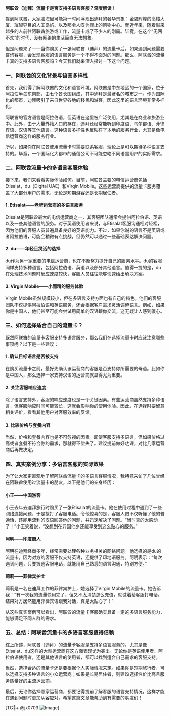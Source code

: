 **阿联酋（迪拜）流量卡是否支持多语言客服？深度解读！**

提到阿联酋，大家脑海里可能第一时间浮现出迪拜的奢华景象：金碧辉煌的高楼大厦、璀璨夺目的人工岛屿、以及那令人叹为观止的购物中心。而近年来，随着越来越多的人前往阿联酋旅游或工作，流量卡成了不少人的刚需。毕竟，在这个“无网不欢”的时代，没有网络的生活简直无法想象。

但是问题来了——当你购买了一张阿联酋（迪拜）的流量卡后，如果遇到问题需要咨询客服，会发现客服的语言服务是一个不得不面对的问题。那么，阿联酋的流量卡真的支持多语言客服吗？今天我们就来深入探讨一下这个问题。

### 一、阿联酋的文化背景与语言多样性

首先，我们得了解阿联酋的文化和语言环境。阿联酋是中东地区的一个国家，位于阿拉伯半岛东南部，由七个酋长国组成，其中迪拜是最著名的城市之一。作为国际化的都市，迪拜吸引了来自世界各地的移民和游客，因此这里的语言环境非常多样化。

阿联酋的官方语言是阿拉伯语，但英语在这里被广泛使用，尤其是在商业和旅游业中。此外，由于大量外籍人口的存在，迪拜还经常能听到印度语、乌尔都语、菲律宾语、汉语等其他语言。这种语言多样性也反映在了本地的服务行业，尤其是像电信运营商这样的服务行业。

所以，如果你在阿联酋使用流量卡时需要联系客服，理论上是可以期待多种语言支持的。毕竟，一个国际化大都市的通信公司不可能忽略不同语言用户的实际需求。

### 二、阿联酋流量卡的多语言客服体验

接下来，我们来看看实际体验如何。目前，阿联酋主要的电信运营商包括Etisalat、du（Digital UAE）和Virgin Mobile。这些运营商提供的流量卡服务覆盖了大部分用户的需求，无论是短期游客还是长期居住者。

#### 1. Etisalat——老牌运营商的多语言服务

Etisalat是阿联酋最大的电信运营商之一，其客服团队通常会提供阿拉伯语、英语以及一些其他语言的服务。对于英语使用者来说，与Etisalat客服沟通相对轻松，因为他们的客服人员普遍具备良好的英语能力。不过，如果你说的语言不是英语或者阿拉伯语，可能会稍微有点挑战，但仍然可以通过一些基础表达解决问题。

#### 2. du——年轻且灵活的选择

du作为另一家重要的电信运营商，也在不断努力提升自己的服务水平。du的客服同样支持多种语言，包括阿拉伯语、英语以及部分其他语言。值得一提的是，du在处理技术问题时反应速度较快，客服人员往往能够快速给出解决方案。

#### 3. Virgin Mobile——小而精的服务体验

Virgin Mobile虽然规模较小，但在多语言支持方面也有自己的特色。他们的客服团队不仅提供阿拉伯语和英语服务，还会根据客户需求灵活调整语言。例如，如果你是中国人，他们甚至可能会尝试用简单的汉语跟你交流，这无疑让人感到暖心。

### 三、如何选择适合自己的流量卡？

既然阿联酋的流量卡客服支持多语言服务，那么我们在选择流量卡时应该注意哪些事项呢？以下是一些建议：

#### 1. 确认目标语言是否被支持

在购买流量卡之前，最好先确认该运营商的客服是否支持你所需要的母语。比如你是中国人，那么选择一家支持汉语的运营商就显得尤为重要。

#### 2. 关注客服响应速度

除了语言支持外，客服的响应速度也是一个关键因素。有些运营商虽然支持多种语言，但客服响应时间可能较长，这就会影响你的使用体验。因此，在选择时要留意相关评价，看看其他用户对客服效率的反馈。

#### 3. 比较价格与套餐内容

当然，价格和套餐内容也是不可忽视的因素。即使客服支持多语言，但如果价格过高或者套餐不符合你的需求，那就得不偿失了。建议提前做好功课，对比几家运营商后再做决定。

### 四、真实案例分享：多语言客服的实际效果

为了让大家更直观地了解阿联酋流量卡的多语言客服情况，我特意采访了几位曾经在阿联酋使用过流量卡的朋友，以下是他们的亲身经历：

#### 小王——中国游客
小王去年去迪拜旅行时购买了一张Etisalat的流量卡。他在使用过程中遇到了一些网络连接问题，于是拨打了客服电话。令他惊喜的是，客服人员不仅听懂了他的普通话，还能用流利的汉语回答他的问题，并迅速解决了问题。“当时真的太感动了！”小王笑着说，“没想到在异国他乡还能享受到这么贴心的服务。”

#### 阿明——印度商人
阿明在迪拜经商多年，经常需要处理各种业务相关的网络问题。他选择的是du的流量卡，因为对方的客服不仅支持英语，还提供了印地语服务。阿明表示：“每次遇到问题，只要拨通客服电话，就能用自己熟悉的语言沟通，特别方便。”

#### 莉莉——菲律宾护士
莉莉是一名在迪拜工作的菲律宾护士，她选择了Virgin Mobile的流量卡。她告诉我：“有一次我的流量快用完了，但又不太清楚怎么充值，就试着给客服打电话。结果对方居然能用菲律宾语跟我对话，真是太贴心了！”

从这些真实案例可以看出，阿联酋的流量卡客服确实具备一定的多语言服务能力，能够满足不同人群的需求。

### 五、总结：阿联酋流量卡的多语言客服值得信赖

综上所述，阿联酋（迪拜）的流量卡客服是支持多语言服务的，尤其是像Etisalat、du这样的大型运营商在这方面表现尤为突出。无论你是英语使用者、阿拉伯语使用者，还是其他语言的使用者，都可以找到适合自己需求的客服支持。

当然，选择合适的流量卡还是要根据个人实际情况来定。如果你是短期旅行者，可以选择支持多种语言的小众运营商；如果是长期居住者，则建议选择性价比高且服务质量好的主流运营商。

最后，无论你选择哪家运营商，都要记得提前了解客服的语言支持情况，这样才能在遇到问题时更加从容应对。希望这篇文章能帮助到有需要的朋友们！

[TG💪+ @jx0703 ![Image](https://github.com/user-attachments/assets/dbca1d08-cadb-493c-b0ec-ad6f7a83f270)]